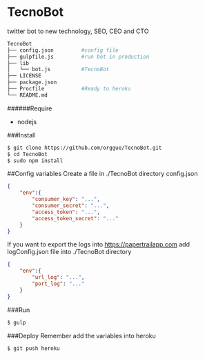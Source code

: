 # TecnoBot
twitter bot to new technology, SEO, CEO and CTO
```zsh
TecnoBot
├── config.json         #config file
├── gulpfile.js         #run bot in production
├── lib
│   └── bot.js          #TecnoBot
├── LICENSE
├── package.json
├── Procfile            #Ready to heroku
└── README.md
```
######Require
+ nodejs

###Install
```zsh
$ git clone https://github.com/orggue/TecnoBot.git
$ cd TecnoBot
$ sudo npm install
```
##Config variables
Create a file in ./TecnoBot directory config.json
```json
{
    "env":{
        "consumer_key": "...",
        "consumer_secret": "...",
        "access_token": "...",
        "access_token_secret": "..."
    }
}
```
If you want to export the logs into https://papertrailapp.com add logConfig.json file into ./TecnoBot directory
```json
{
    "env":{
        "url_log": "...",
        "port_log": "..."
    }
}
```
###Run
```zsh
$ gulp
```
###Deploy
Remember add the variables into heroku
```zsh
$ git push heroku
```
